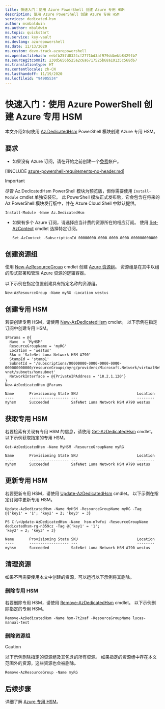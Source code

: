 ```yaml
---
title: 快速入门：使用 Azure PowerShell 创建 Azure 专用 HSM
description: 使用 Azure PowerShell 创建 Azure 专用 HSM
services: dedicated-hsm
author: msmbaldwin
ms.author: mbaldwin
ms.topic: quickstart
ms.service: key-vault
ms.devlang: azurepowershell
ms.date: 11/13/2020
ms.custom: devx-track-azurepowershell
ms.openlocfilehash: eebfb257d0324cf2771bd3af979ddbebb8429fb7
ms.sourcegitcommit: 230d5656b525a2c6a6717525b68a10135c568d67
ms.translationtype: HT
ms.contentlocale: zh-CN
ms.lasthandoff: 11/19/2020
ms.locfileid: "94905534"
---
```

# <a name="quickstart-create-an-azure-dedicated-hsm-with-azure-powershell"></a>快速入门：使用 Azure PowerShell 创建 Azure 专用 HSM

本文介绍如何使用 [Az.DedicatedHsm](/powershell/module/az.dedicatedhsm) PowerShell 模块创建 Azure 专用 HSM。

## <a name="requirements"></a>要求

* 如果没有 Azure 订阅，请在开始之前创建一个[免费](https://azure.microsoft.com/free/)帐户。

[!INCLUDE [azure-powershell-requirements-no-header.md](../../includes/azure-powershell-requirements-no-header.md)]

  > [!IMPORTANT]
  > 尽管 Az.DedicatedHsm PowerShell 模块为预览版，但你需要使用 `Install-Module` cmdlet 单独安装它。 此 PowerShell 模块正式发布后，它会包含在将来的 Az PowerShell 模块发行版中，并在 Azure Cloud Shell 中默认提供。

  ```azurepowershell-interactive
  Install-Module -Name Az.DedicatedHsm
  ```

* 如果有多个 Azure 订阅，请选择应当计费的资源所在的相应订阅。 使用 [Set-AzContext](/powershell/module/az.accounts/set-azcontext) cmdlet 选择特定订阅。

  ```azurepowershell-interactive
  Set-AzContext -SubscriptionId 00000000-0000-0000-0000-000000000000
  ```

## <a name="create-a-resource-group"></a>创建资源组

使用 [New-AzResourceGroup](/powershell/module/az.resources/new-azresourcegroup) cmdlet 创建 [Azure 资源组](../azure-resource-manager/management/overview.md)。 资源组是在其中以组的形式部署和管理 Azure 资源的逻辑容器。

以下示例在指定位置创建具有指定名称的资源组。

```azurepowershell-interactive
New-AzResourceGroup -Name myRG -Location westus
```

## <a name="create-a-dedicated-hsm"></a>创建专用 HSM

若要创建专用 HSM，请使用 [New-AzDedicatedHsm](/powershell/module/az.dedicatedhsm/new-azdedicatedhsm) cmdlet。 以下示例在指定订阅中创建专用 HSM。

```azurepowershell-interactive
$Params = @{
  Name  = 'MyHSM'
  ResourceGroupName = 'myRG'
  Location = 'westus'
  Sku = 'SafeNet Luna Network HSM A790'
  StampId = 'stamp1'
  SubnetId = '/subscriptions/00000000-0000-0000-0000-000000000000/resourceGroups/myrg/providers/Microsoft.Network/virtualNetworks/myhsm-vnet/subnets/hsmsubnet'
  NetworkInterface = @{PrivateIPAddress = '10.2.1.120'}
}
New-AzDedicatedHsm @Params
```

```Output
Name       Provisioning State SKU                           Location
----       ------------------ ---                           --------
myhsm      Succeeded          SafeNet Luna Network HSM A790 westus
```

## <a name="get-a-dedicated-hsm"></a>获取专用 HSM

若要检索有关现有专用 HSM 的信息，请使用 [Get-AzDedicatedHsm](/powershell/module/az.dedicatedhsm/get-azdedicatedhsm) cmdlet。 以下示例获取指定的专用 HSM。

```azurepowershell-interactive
Get-AzDedicatedHsm -Name MyHSM -ResourceGroupName myRG
```

```Output
Name       Provisioning State SKU                           Location
----       ------------------ ---                           --------
myhsm      Succeeded          SafeNet Luna Network HSM A790 westus
```

## <a name="update-a-dedicated-hsm"></a>更新专用 HSM

若要更新专用 HSM，请使用 [Update-AzDedicatedHsm](/powershell/module/az.dedicatedhsm/update-azdedicatedhsm) cmdlet。 以下示例在指定订阅中更新专用 HSM。

```azurepowershell-interactive
Update-AzDedicatedHsm -Name MyHSM -ResourceGroupName myRG -Tag @{'key1' = '1'; 'key2' = 2; 'key3' = 3}
```

```Output
PS C:\>Update-AzDedicatedHsm -Name  hsm-n7wfxi -ResourceGroupName dedicatedhsm-rg-n359cz -Tag @{'key1' = '1';
'key2' = 2; 'key3' = 3}

Name       Provisioning State SKU                           Location
----       ------------------ ---                           --------
myhsm      Succeeded          SafeNet Luna Network HSM A790 westus
```

## <a name="clean-up-resources"></a>清理资源

如果不再需要使用本文中创建的资源，可以运行以下示例将其删除。

### <a name="remove-a-dedicated-hsm"></a>删除专用 HSM

若要删除专用 HSM，请使用 [Remove-AzDedicatedHsm](/powershell/module/az.dedicatedhsm/remove-azdedicatedhsm) cmdlet。 以下示例删除指定的专用 HSM。

```azurepowershell-interactive
Remove-AzDedicatedHsm -Name hsm-7t2xaf -ResourceGroupName lucas-manual-test
```

### <a name="delete-the-resource-group"></a>删除资源组

> [!CAUTION]
> 以下示例删除指定的资源组及其包含的所有资源。
> 如果指定的资源组中存在本文范围外的资源，这些资源也会被删除。

```azurepowershell-interactive
Remove-AzResourceGroup -Name myRG
```

## <a name="next-steps"></a>后续步骤

详细了解 [Azure 专用 HSM](overview.md)。
